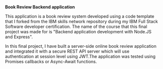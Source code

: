 **Book Review Backend application**

This application is a book review system developed using a code template that I forked from the IBM skills network repository during my IBM Full Stack Software developer certification. The name of the course that this final project was made for is "Backend application development with Node.JS and Express".

In this final project, I have built a server-side online book review application and integrated it with a secure REST API server which will use authentication at session level using JWT.The application was tested using Promises callbacks or Async-Await functions.
